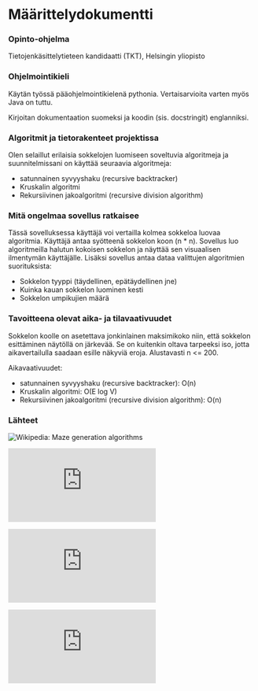 # Määrittelydokumentti

### Opinto-ohjelma

Tietojenkäsittelytieteen kandidaatti (TKT), Helsingin yliopisto


### Ohjelmointikieli

Käytän työssä pääohjelmointikielenä pythonia. Vertaisarvioita varten myös Java on tuttu.

Kirjoitan dokumentaation suomeksi ja koodin (sis. docstringit) englanniksi.


### Algoritmit ja tietorakenteet projektissa

Olen selaillut erilaisia sokkelojen luomiseen soveltuvia algoritmeja ja suunnitelmissani on käyttää seuraavia algoritmeja:
- satunnainen syvyyshaku (recursive backtracker)
- Kruskalin algoritmi
- Rekursiivinen jakoalgoritmi (recursive division algorithm)


### Mitä ongelmaa sovellus ratkaisee

Tässä sovelluksessa käyttäjä voi vertailla kolmea sokkeloa luovaa algoritmia. Käyttäjä antaa syötteenä sokkelon koon (n * n). Sovellus luo  algoritmeilla halutun kokoisen sokkelon ja näyttää sen visuaalisen ilmentymän käyttäjälle. Lisäksi sovellus antaa dataa valittujen algoritmien suorituksista: 
- Sokkelon tyyppi (täydellinen, epätäydellinen jne)
- Kuinka kauan sokkelon luominen kesti
- Sokkelon umpikujien määrä


### Tavoitteena olevat aika- ja tilavaativuudet 

Sokkelon koolle on asetettava jonkinlainen maksimikoko niin, että sokkelon esittäminen näytöllä on järkevää. Se on kuitenkin oltava tarpeeksi iso, jotta aikavertailulla saadaan esille näkyviä eroja. Alustavasti n <= 200.

Aikavaativuudet:
- satunnainen syvyyshaku (recursive backtracker): O(n)
- Kruskalin algoritmi: O(E log V)
- Rekursiivinen jakoalgoritmi (recursive division algorithm): O(n)


### Lähteet

![Wikipedia: Maze generation algorithms](https://en.wikipedia.org/wiki/Maze_generation_algorithm)

![John Stilley: Maze-generating algorithms](https://github.com/john-science/mazelib/blob/main/docs/MAZE_GEN_ALGOS.md)

![Survey Paper on Maze Generation Algorithms for Puzzle Solving Games](https://anoopmusale.github.io/resume/paper.pdf)

![Analysis of Maze Generating Algorithms](http://ipsitransactions.org/journals/papers/tir/2019jan/p5.pdf)





